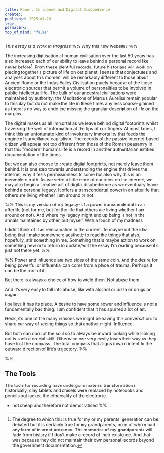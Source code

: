 ```yaml
---
title: Power, Influence and Digital Disobedience
created: 
published: 2025-01-29
tags: 
permalink: 
top_of_mind: "false"
---
```

_This essay is a Work in Progress_
%% Why this new website? %%

The increasing digitisation of human civilisation over the last 50 years has also increased each of our ability to leave behind a personal record like never before[^1]. From these plentiful records, future historians will work on piecing together a picture of life on our planet. I sense that conjectures and analyses about this moment will be remarkably different to those about Ancient Rome or the Indus Valley Civilisation purely because of the these electronic sources that permit a volume of personalities to be involved in public intellectual life. The bulk of our ancestral civilisations were maintained by authority; the Meditations of Marcus Aurelius remain popular to this day but do not make the life in these times any less coarse-grained as there is no way to undo the missing the granular description of life on the margins.

The digital makes us all immortal as we leave behind digital footprints whilst traversing the web of information at the tips of our fingers. At most times, I think this an unfortunate kind of involuntary immortality that feeds the engine of surveillance capitalism. The records of the passive internet-based citizen will appear not too different from those of the Roman peasantry in that this "modern" human's life is a record in another authoritarian entities documentation of the times.

But we can also choose to create digital footprints, not merely leave them behind. It is one step towards understanding the engine that drives the internet, why it feels permissionless to some but also why this is an incomplete truth. As we seize a little more of our reins on the internet, we may also begin a creative act of digital disobedience as we eventually leave behind a personal legacy. It offers a transcendental power in an afterlife that others are living whether I am around or not.



%% This is my version of my legacy- of a power transcendental in an afterlife (not for me, but for the life that others are living whether I am around or not). And where my legacy might end up being is not in the annals maintained by other, but myself. With a touch of my madness.

I didn’t think of it as reincarnation in the current life maybe but the idea being that I make somewhere aesthetic to read the things that also, hopefully, stir something in me. Something that is maybe action to work on something new or to return to update/edit the essay I’m reading because it’s just not there yet. %%

%% Power and influence are two sides of the same coin. And the desire for being powerful or influential can come from a place of trauma. Perhaps it can be the root of it.

But there is always a choice of how to wield them. Not abuse them.

And it’s very easy to fall into abuse, like with alcohol or pizza or drugs or sugar.

I believe it has its place. A desire to have some power and influence is not a fundamentally bad thing. I am confident that it has spurred a lot of art.

Heck, it’s one of the many reasons we might be having this conversation: to share our way of seeing things so that another might. Influence.

But both can corrupt the soul so to always be inward looking while looking out is such a crucial skill. Otherwise one very easily loses their way as they have lost the compass. The total compass that aligns inward intent to the outward direction of life’s trajectory. %%

%% 
 ## The Tools
 The tools for recording have undergone material transformations historically, clay tablets and chisels were replaced by notebooks and pencils but lacked the ethereality of the electronic.
 
 - not cheap and therefore not democratised %%
 

[^1]: The degree to which this is true for my or my parents' generation can be debated but it is certainly true for my grandparents, none of whom had any form of internet presence. The memories of my grandparents will fade from history if I don't make a record of their existence. And that was because they did not maintain their own personal records beyond the government documentation.
